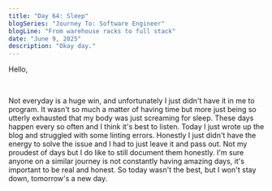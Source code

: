 ```yaml
---
title: "Day 64: Sleep"
blogSeries: "Journey To: Software Engineer"
blogLine: "From warehouse racks to full stack"
date: "June 9, 2025"
description: "Okay day."
---
```


Hello,

<br>

Not everyday is a huge win, and unfortunately I just didn't have it in me to program. It wasn't so much a matter of having time but more just being so utterly exhausted that my body was just screaming for sleep. These days happen every so often and I think it's best to listen. Today I just wrote up the blog and struggled with some linting errors. Honestly I just didn't have the energy to solve the issue and I had to just leave it and pass out. Not my proudest of days but I do like to still document them honestly. I'm sure anyone on a similar journey is not constantly having amazing days, it's important to be real and honest. So today wasn't the best, but I won't stay down, tomorrow's a new day.